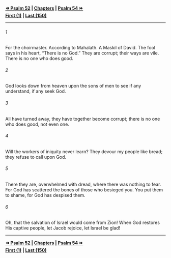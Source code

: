   
**[⏪ Psalm 52](./Psalm%2052.md) | [Chapters](./_index.md) | [Psalm 54 ⏩](./Psalm%2054.md)**  
**[First (1)](./Psalm%201.md) | [Last (150)](./Psalm%20150.md)**  
  
---  
  
###### 1  
For the choirmaster. According to Mahalath. A Maskil of David. The fool says in his heart, “There is no God.” They are corrupt; their ways are vile. There is no one who does good.  
  
###### 2  
God looks down from heaven upon the sons of men to see if any understand, if any seek God.  
  
###### 3  
All have turned away, they have together become corrupt; there is no one who does good, not even one.  
  
###### 4  
Will the workers of iniquity never learn? They devour my people like bread; they refuse to call upon God.  
  
###### 5  
There they are, overwhelmed with dread, where there was nothing to fear. For God has scattered the bones of those who besieged you. You put them to shame, for God has despised them.  
  
###### 6  
Oh, that the salvation of Israel would come from Zion! When God restores His captive people, let Jacob rejoice, let Israel be glad!  
  
  
---  
  
**[⏪ Psalm 52](./Psalm%2052.md) | [Chapters](./_index.md) | [Psalm 54 ⏩](./Psalm%2054.md)**  
**[First (1)](./Psalm%201.md) | [Last (150)](./Psalm%20150.md)**  
  
